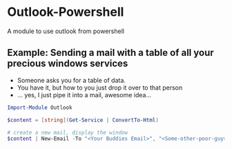 # Outlook-Powershell
A module to use outlook from powershell

## Example: Sending a mail with a table of all your precious windows services

  - Someone asks you for a table of data. 
  - You have it, but how to you just drop it over to that person
  - ... yes, I just pipe it into a mail, awesome idea...

```powershell
Import-Module Outlook

$content = [string](Get-Service | ConvertTo-Html)

# create a new mail, display the window
$content | New-Email -To "<Your Buddies Email>", "<Some-other-poor-guy>" -Subject "The current table of all my services" -Show
```

